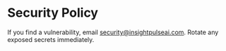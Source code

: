 # Security Policy

If you find a vulnerability, email [security@insightpulseai.com](mailto:security@insightpulseai.com). Rotate any exposed secrets immediately.
